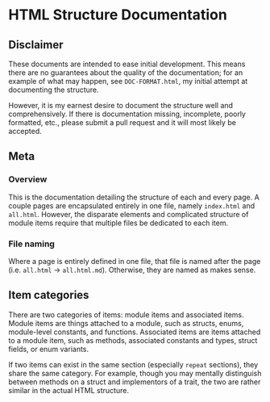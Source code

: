 # HTML Structure Documentation

## Disclaimer

These documents are intended to ease initial development. This means there are no guarantees about the quality of the documentation; for an example of what may happen, see `DOC-FORMAT.html`, my initial attempt at documenting the structure.

However, it is my earnest desire to document the structure well and comprehensively. If there is documentation missing, incomplete, poorly formatted, etc., please submit a pull request and it will most likely be accepted.

## Meta

### Overview

This is the documentation detailing the structure of each and every page. A couple pages are encapsulated entirely in one file, namely `index.html` and `all.html`. However, the disparate elements and complicated structure of module items require that multiple files be dedicated to each item.

### File naming

Where a page is entirely defined in one file, that file is named after the page (i.e. `all.html` -> `all.html.md`). Otherwise, they are named as makes sense.

## Item categories

There are two categories of items: module items and associated items. Module items are things attached to a module, such as structs, enums, module-level constants, and functions. Associated items are items attached to a module item, such as methods, associated constants and types, struct fields, or enum variants.

If two items can exist in the same section (especially `repeat` sections), they share the same category. For example, though you may mentally distinguish between methods on a struct and implementors of a trait, the two are rather similar in the actual HTML structure.

